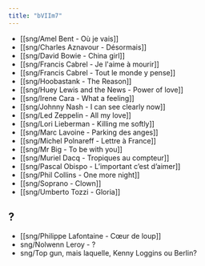 ```yaml
---
title: "bVIIm7"
---
```


- [[sng/Amel Bent - Où je vais]]
- [[sng/Charles Aznavour - Désormais]]
- [[sng/David Bowie - China girl]]
- [[sng/Francis Cabrel - Je l'aime à mourir]]
- [[sng/Francis Cabrel - Tout le monde y pense]]
- [[sng/Hoobastank - The Reason]]
- [[sng/Huey Lewis and the News - Power of love]]
- [[sng/Irene Cara - What a feeling]]
- [[sng/Johnny Nash - I can see clearly now]]
- [[sng/Led Zeppelin - All my love]]
- [[sng/Lori Lieberman - Killing me softly]]
- [[sng/Marc Lavoine - Parking des anges]]
- [[sng/Michel Polnareff - Lettre à France]]
- [[sng/Mr Big - To be with you]]
- [[sng/Muriel Dacq - Tropiques au compteur]]
- [[sng/Pascal Obispo - L’important c’est d’aimer]]
- [[sng/Phil Collins - One more night]]
- [[sng/Soprano - Clown]]
- [[sng/Umberto Tozzi - Gloria]]

## ?

- [[sng/Philippe Lafontaine - Cœur de loup]]
- sng/Nolwenn Leroy - ?
- sng/Top gun, mais laquelle, Kenny Loggins ou Berlin?
